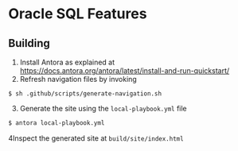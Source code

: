 # Oracle SQL Features

## Building

1. Install Antora as explained at https://docs.antora.org/antora/latest/install-and-run-quickstart/
2. Refresh navigation files by invoking
```shell
$ sh .github/scripts/generate-navigation.sh
```
3. Generate the site using the `local-playbook.yml` file
```sh
$ antora local-playbook.yml
```
4Inspect the generated site at `build/site/index.html`
